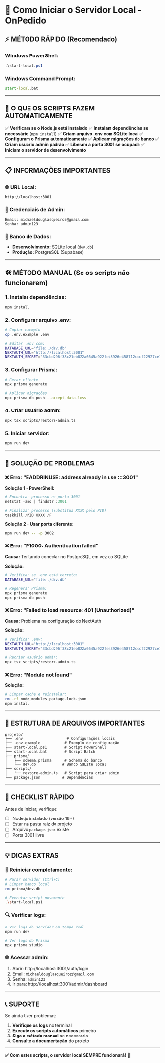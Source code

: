 # 🚀 Como Iniciar o Servidor Local - OnPedido

## ⚡ **MÉTODO RÁPIDO (Recomendado)**

### **Windows PowerShell:**
```powershell
.\start-local.ps1
```

### **Windows Command Prompt:**
```cmd
start-local.bat
```

---

## 🔧 **O QUE OS SCRIPTS FAZEM AUTOMATICAMENTE**

✅ **Verificam se o Node.js está instalado**
✅ **Instalam dependências se necessário** (`npm install`)
✅ **Criam arquivo .env com SQLite local**
✅ **Configuram o Prisma automaticamente**
✅ **Aplicam migrações do banco**
✅ **Criam usuário admin padrão**
✅ **Liberam a porta 3001 se ocupada**
✅ **Iniciam o servidor de desenvolvimento**

---

## 📋 **INFORMAÇÕES IMPORTANTES**

### **🌐 URL Local:**
```
http://localhost:3001
```

### **👤 Credenciais de Admin:**
```
Email: michaeldouglasqueiroz@gmail.com
Senha: admin123
```

### **💾 Banco de Dados:**
- **Desenvolvimento:** SQLite local (`dev.db`)
- **Produção:** PostgreSQL (Supabase)

---

## 🛠️ **MÉTODO MANUAL (Se os scripts não funcionarem)**

### **1. Instalar dependências:**
```bash
npm install
```

### **2. Configurar arquivo .env:**
```bash
# Copiar exemplo
cp .env.example .env

# Editar .env com:
DATABASE_URL="file:./dev.db"
NEXTAUTH_URL="http://localhost:3001"
NEXTAUTH_SECRET="33cbd296f38c21eb822a6645a922fe43926e458712cccf22927ce16fc7f6fe1"
```

### **3. Configurar Prisma:**
```bash
# Gerar cliente
npx prisma generate

# Aplicar migrações
npx prisma db push --accept-data-loss
```

### **4. Criar usuário admin:**
```bash
npx tsx scripts/restore-admin.ts
```

### **5. Iniciar servidor:**
```bash
npm run dev
```

---

## 🚨 **SOLUÇÃO DE PROBLEMAS**

### **❌ Erro: "EADDRINUSE: address already in use :::3001"**

**Solução 1 - PowerShell:**
```powershell
# Encontrar processo na porta 3001
netstat -ano | findstr :3001

# Finalizar processo (substitua XXXX pelo PID)
taskkill /PID XXXX /F
```

**Solução 2 - Usar porta diferente:**
```bash
npm run dev -- -p 3002
```

### **❌ Erro: "P1000: Authentication failed"**

**Causa:** Tentando conectar no PostgreSQL em vez do SQLite

**Solução:**
```bash
# Verificar se .env está correto:
DATABASE_URL="file:./dev.db"

# Regenerar Prisma:
npx prisma generate
npx prisma db push
```

### **❌ Erro: "Failed to load resource: 401 (Unauthorized)"**

**Causa:** Problema na configuração do NextAuth

**Solução:**
```bash
# Verificar .env:
NEXTAUTH_URL="http://localhost:3001"
NEXTAUTH_SECRET="33cbd296f38c21eb822a6645a922fe43926e458712cccf22927ce16fc7f6fe1"

# Recriar usuário admin:
npx tsx scripts/restore-admin.ts
```

### **❌ Erro: "Module not found"**

**Solução:**
```bash
# Limpar cache e reinstalar:
rm -rf node_modules package-lock.json
npm install
```

---

## 📁 **ESTRUTURA DE ARQUIVOS IMPORTANTES**

```
projeto/
├── .env                    # Configurações locais
├── .env.example           # Exemplo de configuração
├── start-local.ps1        # Script PowerShell
├── start-local.bat        # Script Batch
├── prisma/
│   ├── schema.prisma      # Schema do banco
│   └── dev.db            # Banco SQLite local
├── scripts/
│   └── restore-admin.ts   # Script para criar admin
└── package.json          # Dependências
```

---

## 🎯 **CHECKLIST RÁPIDO**

Antes de iniciar, verifique:

- [ ] Node.js instalado (versão 18+)
- [ ] Estar na pasta raiz do projeto
- [ ] Arquivo `package.json` existe
- [ ] Porta 3001 livre

---

## 💡 **DICAS EXTRAS**

### **🔄 Reiniciar completamente:**
```bash
# Parar servidor (Ctrl+C)
# Limpar banco local
rm prisma/dev.db

# Executar script novamente
.\start-local.ps1
```

### **🔍 Verificar logs:**
```bash
# Ver logs do servidor em tempo real
npm run dev

# Ver logs do Prisma
npx prisma studio
```

### **🌐 Acessar admin:**
1. Abrir: http://localhost:3001/auth/login
2. Email: `michaeldouglasqueiroz@gmail.com`
3. Senha: `admin123`
4. Ir para: http://localhost:3001/admin/dashboard

---

## 📞 **SUPORTE**

Se ainda tiver problemas:

1. **Verifique os logs** no terminal
2. **Execute os scripts automáticos** primeiro
3. **Siga o método manual** se necessário
4. **Consulte a documentação** do projeto

---

**✅ Com estes scripts, o servidor local SEMPRE funcionará!** 🚀